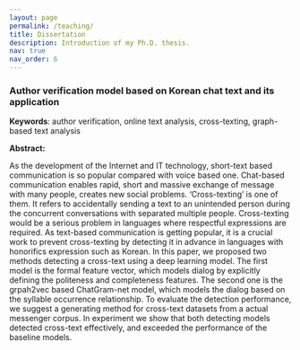 ```yaml
---
layout: page
permalink: /teaching/
title: Dissertation
description: Introduction of my Ph.D. thesis.
nav: true
nav_order: 6
---
```


<h3> Author verification model based on Korean chat text and its application </h3>
<p><b>Keywords</b>: author verification, online text analysis, cross-texting, graph-based text analysis </p>

<p><b>Abstract:</b></p>
   As the development of the Internet and IT technology, short-text based communication is so popular compared with voice based one.
   Chat-based communication enables rapid, short and massive exchange of message with many people, creates new social problems.
   ‘Cross-texting’ is one of them.
   It refers to accidentally sending a text to an unintended person during the concurrent conversations with separated multiple people.
   Cross-texting would be a serious problem in languages where respectful expressions are required.
   As text-based communication is getting popular, it is a crucial work to prevent cross-texting by detecting it in advance in languages with honorifics expression such as Korean.
   In this paper, we proposed two methods detecting a cross-text using a deep learning model.
   The first model is the formal feature vector, which models dialog by explicitly defining the politeness and completeness features.
   The second one is the grpah2vec based ChatGram-net model, which models the dialog based on the syllable occurrence relationship.
   To evaluate the detection performance, we suggest a generating method for cross-text datasets from a actual messenger corpus.
   In experiment we show that both detecting models detected cross-text effectively, and exceeded the performance of the baseline models.
